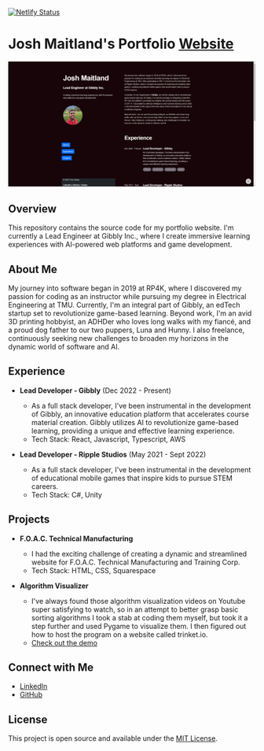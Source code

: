 [![Netlify Status](https://api.netlify.com/api/v1/badges/9e8e7db8-de8f-4522-9457-9365b50f0ef5/deploy-status)](https://app.netlify.com/sites/admirable-fox-18b699/deploys)

# Josh Maitland's Portfolio [Website](https://joshmaitland.ca)

![Portfolio Screenshot](./src/assets/portfolio_screenshot.PNG)

## Overview

This repository contains the source code for my portfolio website. I'm currently a Lead Engineer at Gibbly Inc., where I create immersive learning experiences with AI-powered web platforms and game development.

## About Me

My journey into software began in 2019 at RP4K, where I discovered my passion for coding as an instructor while pursuing my degree in Electrical Engineering at TMU. Currently, I'm an integral part of Gibbly, an edTech startup set to revolutionize game-based learning. Beyond work, I'm an avid 3D printing hobbyist, an ADHDer who loves long walks with my fiancé, and a proud dog father to our two puppers, Luna and Hunny. I also freelance, continuously seeking new challenges to broaden my horizons in the dynamic world of software and AI.

## Experience

- **Lead Developer - Gibbly** (Dec 2022 - Present)
  - As a full stack developer, I've been instrumental in the development of Gibbly, an innovative education platform that accelerates course material creation. Gibbly utilizes AI to revolutionize game-based learning, providing a unique and effective learning experience.
  - Tech Stack: React, Javascript, Typescript, AWS

- **Lead Developer - Ripple Studios** (May 2021 - Sept 2022)
  - As a full stack developer, I've been instrumental in the development of educational mobile games that inspire kids to pursue STEM careers.
  - Tech Stack: C#, Unity

## Projects

- **F.O.A.C. Technical Manufacturing**
  - I had the exciting challenge of creating a dynamic and streamlined website for F.O.A.C. Technical Manufacturing and Training Corp.
  - Tech Stack: HTML, CSS, Squarespace

- **Algorithm Visualizer**
  - I've always found those algorithm visualization videos on Youtube super satisfying to watch, so in an attempt to better grasp basic sorting algorithms I took a stab at coding them myself, but took it a step further and used Pygame to visualize them. I then figured out how to host the program on a website called trinket.io.
  - [Check out the demo](https://trinket.io/pygame/d1a55c7216?outputOnly=true)

## Connect with Me

- [LinkedIn](https://www.https://www.linkedin.com/in/josh-maitland/)
- [GitHub](https://github.com/jmaitlandsoto)

## License

This project is open source and available under the [MIT License](LICENSE).
